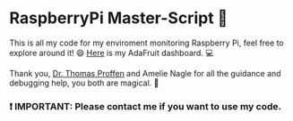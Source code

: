 <!DOCTYPE html>

<h1>RaspberryPi Master-Script &#128013;</h1>

<p>This is all my code for my enviroment monitoring Raspberry Pi, feel free to explore around it! &#128516; <a href="https://io.adafruit.com/Thuviksa/dashboards/weather-monitor">Here</a> is my AdaFruit dashboard. &#128187;</p>

<p>Thank you, <a href="https://github.com/tproffen">Dr. Thomas Proffen</a> and Amelie Nagle for all the guidance and debugging help, you both are magical. &#129412;</p>

<h3>&#10071; IMPORTANT: Please contact me if you want to use my code.</h3>


